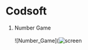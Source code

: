 # Codsoft
1. Number Game<br><br>
![Number_Game](![screen ](https://github.com/muskangupta21/Codsoft/assets/142207595/882b0886-00a2-4120-b225-7aa933b5e3ac)

